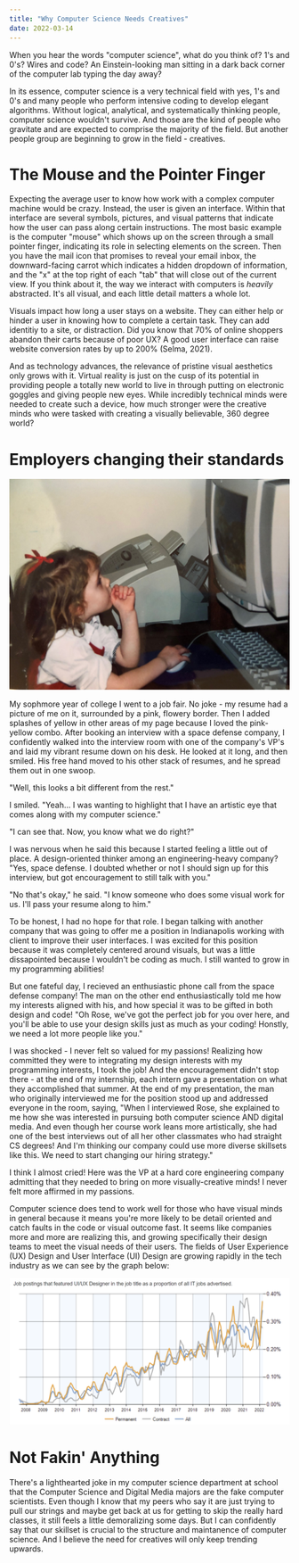 ```yaml
---
title: "Why Computer Science Needs Creatives"
date: 2022-03-14
---
```


When you hear the words "computer science", what do you think of? 1's and 0's? Wires and code? An Einstein-looking man sitting in a dark back corner of the computer lab typing the day away?

In its essence, computer science is a very technical field with yes, 1's and 0's and many people who perform intensive coding to develop elegant algorithms. Without logical, analytical, and systematically thinking people, computer science wouldn't survive. And those are the kind of people who gravitate and are expected to comprise the majority of the field. But another people group are beginning to grow in the field - creatives.

# **The Mouse and the Pointer Finger**
Expecting the average user to know how work with a complex computer machine would be crazy. Instead, the user is given an interface. Within that interface are several symbols, pictures, and visual patterns that indicate how the user can pass along certain instructions. The most basic example is the computer "mouse" which shows up on the screen through a small pointer finger, indicating its role in selecting elements on the screen. Then you have the mail icon that promises to reveal your email inbox, the downward-facing carrot which indicates a hidden dropdown of information, and the "x" at the top right of each "tab" that will close out of the current view. If you think about it, the way we interact with computers is *heavily* abstracted. It's all visual, and each little detail matters a whole lot.

Visuals impact how long a user stays on a website. They can either help or hinder a user in knowing how to complete a certain task. They can add identitiy to a site, or distraction. Did you know that 70% of online shoppers abandon their carts because of poor UX? A good user interface can raise website conversion rates by up to 200% (Selma, 2021).

And as technology advances, the relevance of pristine visual aesthetics only grows with it. Virtual reality is just on the cusp of its potential in providing people a totally new world to live in through putting on electronic goggles and giving people new eyes. While incredibly technical minds were needed to create such a device, how much stronger were the creative minds who were tasked with creating a visually believable, 360 degree world?


# **Employers changing their standards**

![Resume](https://raw.githubusercontent.com/rmwtaylor22/github-pages-with-jekyll/main/_posts/IMG_8943.JPG "Sophomore year resume.")

My sophmore year of college I went to a job fair. No joke - my resume had a picture of me on it, surrounded by a pink, flowery border. Then I added splashes of yellow in other areas of my page because I loved the pink-yellow combo. After booking an interview with a space defense company, I confidently walked into the interview room with one of the company's VP's and laid my vibrant resume down on his desk. He looked at it long, and then smiled. His free hand moved to his other stack of resumes, and he spread them out in one swoop.

"Well, this looks a bit different from the rest."

I smiled. "Yeah... I was wanting to highlight that I have an artistic eye that comes along with my computer science."

"I can see that. Now, you know what we do right?"

I was nervous when he said this because I started feeling a little out of place. A design-oriented thinker among an engineering-heavy company? "Yes, space defense. I doubted whether or not I should sign up for this interview, but got encouragement to still talk with you."

"No that's okay," he said. "I know someone who does some visual work for us. I'll pass your resume along to him."

To be honest, I had no hope for that role. I began talking with another company that was going to offer me a position in Indianapolis working with client to improve their user interfaces. I was excited for this position because it was completely centered around visuals, but was a little dissapointed because I wouldn't be coding as much. I still wanted to grow in my programming abilities!

But one fateful day, I recieved an enthusiastic phone call from the space defense company! The man on the other end enthusiastically told me how my interests aligned with his, and how special it was to be gifted in both design and code! "Oh Rose, we've got the perfect job for you over here, and you'll be able to use your design skills just as much as your coding! Honstly, we need a lot more people like you."

I was shocked - I never felt so valued for my passions! Realizing how committed they were to integrating my design interests with my programming interests, I took the job! And the encouragement didn't stop there - at the end of my internship, each intern gave a presentation on what they accomplished that summer. At the end of my presentation, the man who originally interviewed me for the position stood up and addressed everyone in the room, saying,
"When I interviewed Rose, she explained to me how she was interested in pursuing both computer science AND digital media. And even though her course work leans more artistically, she had one of the best interviews out of all her other classmates who had straight CS degrees! And I'm thinking our company could use more diverse skillsets like this. We need to start changing our hiring strategy."

I think I almost cried! Here was the VP at a hard core engineering company admitting that they needed to bring on more visually-creative minds! I never felt more affirmed in my passions.

Computer science does tend to work well for those who have visual minds in general because it means you're more likely to be detail oriented and catch faults in the code or visual outcome fast. It seems like companies more and more are realizing this, and growing specifically their design teams to meet the visual needs of their users. The fields of User Experience (UX) Design and User Interface (UI) Design are growing rapidly in the tech industry as we can see by the graph below:

![Graph](https://github.com/rmwtaylor22/github-pages-with-jekyll/blob/main/_posts/uxui_jobs.png "UX/UI design jobs skyrocket")

# **Not Fakin' Anything**
There's a lighthearted joke in my computer science department at school that the Computer Science and Digital Media majors are the fake computer scientists. Even though I know  that my peers who say it are just trying to pull our strings and maybe get back at us for getting to skip the really hard classes, it still feels a little demoralizing some days. But I can confidently say that our skillset is crucial to the structure and maintanence of computer science. And I believe the need for creatives will only keep trending upwards.

